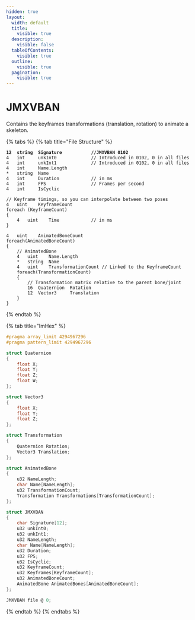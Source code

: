 ```yaml
---
hidden: true
layout:
  width: default
  title:
    visible: true
  description:
    visible: false
  tableOfContents:
    visible: true
  outline:
    visible: true
  pagination:
    visible: true
---
```


# JMXVBAN

Contains the keyframes transformations (translation, rotation) to animate a skeleton.

{% tabs %}
{% tab title="File Structure" %}
<pre class="language-csharp"><code class="lang-csharp"><strong>12  string  Signature           //JMXVBAN 0102
</strong>4   int     unkInt0             // Introduced in 0102, 0 in all files
4   int     unkInt1             // Introduced in 0102, 0 in all files
4   int     Name.Length
*   string  Name
4   int     Duration            // in ms
4   int     FPS                 // Frames per second
4   int     IsCyclic

// Keyframe timings, so you can interpolate between two poses
4   uint    KeyframeCount
foreach (KeyframeCount)
{
    4   uint    Time            // in ms
}

4   uint    AnimatedBoneCount
foreach(AnimatedBoneCount)
{
    // AnimatedBone
    4   uint    Name.Length
    *   string  Name
    4   uint    TransformationCount // Linked to the KeyframeCount
    foreach(TransformationCount)
    {
        // Transformation matrix relative to the parent bone/joint
        16  Quaternion  Rotation
        12  Vector3     Translation
    }
}
</code></pre>
{% endtab %}

{% tab title="ImHex" %}
```c
#pragma array_limit 4294967296
#pragma pattern_limit 4294967296

struct Quaternion
{
    float X;
    float Y;
    float Z;
    float W;
};

struct Vector3
{
    float X;
    float Y;
    float Z;
};

struct Transformation
{
    Quaternion Rotation;
    Vector3 Translation;
};

struct AnimatedBone
{
    u32 NameLength;
    char Name[NameLength];
    u32 TransformationCount;
    Transformation Transformations[TransformationCount];
};

struct JMXVBAN
{
    char Signature[12];
    u32 unkInt0;
    u32 unkInt1;
    u32 NameLength;
    char Name[NameLength];
    u32 Duration;
    u32 FPS;
    u32 IsCyclic;
    u32 KeyframeCount;
    u32 Keyframes[KeyframeCount];
    u32 AnimatedBoneCount;
    AnimatedBone AnimatedBones[AnimatedBoneCount];
};

JMXVBAN file @ 0;
```
{% endtab %}
{% endtabs %}

